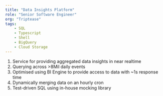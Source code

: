 ```yaml
---
title: "Data Insights Platform"
role: "Senior Software Engineer"
org: "Triptease"
tags:
    - SQL
    - Typescript
    - Shell
    - BigQuery
    - Cloud Storage
---
```

1. Service for providing aggregated data insights in near realtime
2. Querying across >8Mil daily events
3. Optimised using BI Engine to provide access to data with ~1s response time
4. Dynamically merging data on an hourly cron
5. Test-driven SQL using in-house mocking library
